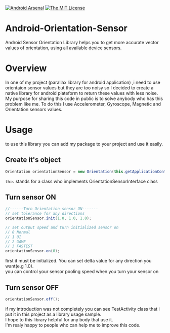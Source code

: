[![Android Arsenal](https://img.shields.io/badge/Android%20Arsenal-Android--Orientation--Sensor-green.svg?style=flat)](https://android-arsenal.com/details/1/2107)
[![The MIT License](https://img.shields.io/github/license/mashape/apistatus.svg)](https://github.com/majidgolshadi/Android-Orientation-Sensor/blob/master/LICENSE)

Android-Orientation-Sensor
==========================

Android Sensor Orientation Library helps you to get more accurate vector values of orientation, using all available device sensors.

Overview
========
In one of my project (parallax library for android application) ,i need to use orientaion sensor values but they are too noisy so I decided to create a native library for android plateform to return these values with less noise.
My purpose for sharing this code in public is to solve anybody who has this problem like me.
To do this I use Accelerometer, Gyroscope, Magnetic and Orientation sensors values.

Usage
=====
to use this library you can add my package to your project and use it easily.

Create it's object
------------------
```java
Orientation orientationSensor = new Orientation(this.getApplicationContext(), this);
```
`this` stands for a class who implements OrientationSensorInterface class

Turn sensor ON
--------------
```java
//------Turn Orientation sensor ON-------
// set tolerance for any directions
orientationSensor.init(1.0, 1.0, 1.0);

// set output speed and turn initialized sensor on
// 0 Normal
// 1 UI
// 2 GAME
// 3 FASTEST
orientationSensor.on(0);
```
first it must be initialized. You can set delta value for any direction you want(e.g 1.0).    
you can control your sensor pooling speed when you turn your sensor on


Turn sensor OFF
---------------
```java
orientationSensor.off();
```

if my introduction was not completely you can see TestActivity class that i put it in this project as a library usage sample.    
I hope to this library helpful for any body that use it.    
I'm realy happy to people who can help me to improve this code.
